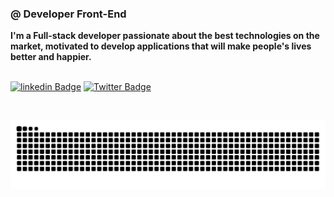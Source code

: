 <div style='display:flex;flex-direction:row; gap:10px; justify-content:space-between; align-items:flex-start;gap:10px;' >
<div>

### @ Developer Front-End 
**I'm a Full-stack developer passionate about the best technologies on the market, motivated to develop applications that will make people's lives better and happier.** 

\
[![linkedin Badge](https://img.shields.io/badge/LinkedIn-047857?style=for-the-badge&logo=linkedin&logoColor=white)](https://www.linkedin.com/in/gustavo-murdiga-055470178/)
[![Twitter Badge](https://img.shields.io/badge/Twitter-047857?style=for-the-badge&logo=twitter&logoColor=white)](https://twitter.com/GuMurdiga)

</div>

</div>
<br/>

![Snake animation](https://github.com/gustavo-Murdiga88/gustavo-Murdiga88/blob/output/github-contribution-grid-snake-dark.svg)
